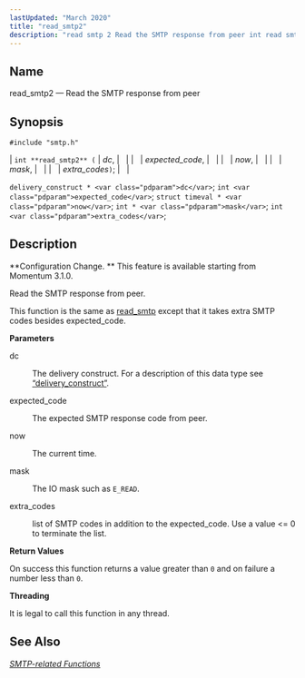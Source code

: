 ```yaml
---
lastUpdated: "March 2020"
title: "read_smtp2"
description: "read smtp 2 Read the SMTP response from peer int read smtp 2 dc expected code now mask extra codes delivery construct dc int expected code struct timeval now int mask int extra codes Configuration Change This feature is available starting from Momentum 3 1 0 Read the SMTP response..."
---
```


<a name="apis.read_smtp2"></a> 
## Name

read_smtp2 — Read the SMTP response from peer

## Synopsis

`#include "smtp.h"`

| `int **read_smtp2** (` | <var class="pdparam">dc</var>, |   |
|   | <var class="pdparam">expected_code</var>, |   |
|   | <var class="pdparam">now</var>, |   |
|   | <var class="pdparam">mask</var>, |   |
|   | <var class="pdparam">extra_codes</var>`)`; |   |

`delivery_construct * <var class="pdparam">dc</var>`;
`int <var class="pdparam">expected_code</var>`;
`struct timeval * <var class="pdparam">now</var>`;
`int * <var class="pdparam">mask</var>`;
`int <var class="pdparam">extra_codes</var>`;<a name="idp61781984"></a> 
## Description

**Configuration Change. ** This feature is available starting from Momentum 3.1.0.

Read the SMTP response from peer.

This function is the same as [read_smtp](/momentum/3/3-api/apis-read-smtp) except that it takes extra SMTP codes besides expected_code.

**<a name="idp61785952"></a> Parameters**

<dl class="variablelist">

<dt>dc</dt>

<dd>

The delivery construct. For a description of this data type see [“delivery_construct”](/momentum/3/3-api/structs-delivery-construct).

</dd>

<dt>expected_code</dt>

<dd>

The expected SMTP response code from peer.

</dd>

<dt>now</dt>

<dd>

The current time.

</dd>

<dt>mask</dt>

<dd>

The IO mask such as `E_READ`.

</dd>

<dt>extra_codes</dt>

<dd>

list of SMTP codes in addition to the expected_code. Use a value <= 0 to terminate the list.

</dd>

</dl>

**<a name="idp61797168"></a> Return Values**

On success this function returns a value greater than `0` and on failure a number less than `0`.

**<a name="idp61799040"></a> Threading**

It is legal to call this function in any thread.

<a name="idp61800592"></a> 
## See Also

[*SMTP-related Functions*](/momentum/3/3-api/smtp)